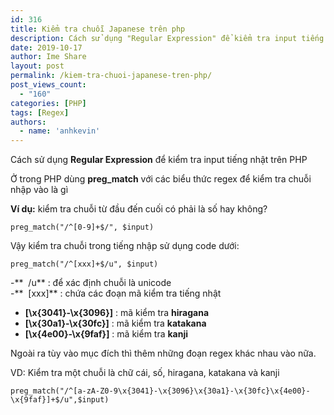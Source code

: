 ```yaml
---
id: 316
title: Kiểm tra chuỗi Japanese trên php
description: Cách sử dụng "Regular Expression" để kiểm tra input tiếng nhật trên PHP. Ở trong PHP dùng **preg_match** với các biểu thức regex để kiểm tra chuỗi nhập vào.
date: 2019-10-17
author: Ime Share
layout: post
permalink: /kiem-tra-chuoi-japanese-tren-php/
post_views_count:
  - "160"
categories: [PHP]
tags: [Regex]
authors:
  - name: 'anhkevin'
---
```

Cách sử dụng **Regular Expression** để kiểm tra input tiếng nhật trên PHP

Ở trong PHP dùng **preg_match** với các biểu thức regex để kiểm tra chuỗi nhập vào là gì

**Ví dụ:** kiểm tra chuỗi từ đầu đến cuối có phải là số hay không?

```
preg_match("/^[0-9]+$/", $input)
```

Vậy kiểm tra chuỗi trong tiếng nhập sử dụng code dưới:

```
preg_match("/^[xxx]+$/u", $input)
```

-**  /u** : để xác định chuỗi là unicode  
-**  [xxx]** : chứa các đoạn mã kiểm tra tiếng nhật  
+ **[\x{3041}-\x{3096}]** : mã kiểm tra **hiragana**  
+ **[\x{30a1}-\x{30fc}]** : mã kiểm tra **katakana**  
+ **[\x{4e00}-\x{9faf}]** : mã kiểm tra **kanji**

Ngoài ra tùy vào mục đích thì thêm những đoạn regex khác nhau vào nữa.

VD: Kiểm tra một chuỗi là chữ cái, số, hiragana, katakana và kanji

```
preg_match("/^[a-zA-Z0-9\x{3041}-\x{3096}\x{30a1}-\x{30fc}\x{4e00}-\x{9faf}]+$/u",$input)
```